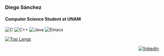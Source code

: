 ### Diego Sánchez
#### Computer Science Student at UNAM

![C](https://img.shields.io/badge/-%20C?style=flat&logo=C&label=C&labelColor=%232D2D2D&color=%232D2D2D)
![C++](https://img.shields.io/badge/-%20C%2B%2B?style=flat&logo=C%2B%2B&label=C++&labelColor=%232D2D2D&color=%232D2D2D)
![Java](https://img.shields.io/badge/-%20C%2B%2B?style=flat&logo=openjdk&logoColor=white&label=Java&labelColor=%232d2d2d&color=%232D2D2D)
![Emacs](https://img.shields.io/badge/-%20emacs?style=flat&logo=gnuemacs&logoColor=white&label=Emacs&labelColor=%232d2d2d&color=%232D2D2D)

[![Top Langs](https://github-readme-stats.vercel.app/api/top-langs/?username=diego-ssc&hide=html&show_icons=true&theme=radical)](https://github.com/anuraghazra/github-readme-stats)


<p align="right">
  <a href="https://www.linkedin.com/in/diego-ssc/" target="blank"><img src="https://img.shields.io/badge/LinkedIn-0077B5?style=for-the-badge&logo=linkedin&logoColor=white" alt="linkedin"/></a> 
</p>  



<!--
**diego-ssc/diego-ssc** is a ✨ _special_ ✨ repository because its `README.md` (this file) appears on your GitHub profile.

Here are some ideas to get you started:

- 🔭 I’m currently working on ...
- 🌱 I’m currently learning ...
- 👯 I’m looking to collaborate on ...
- 🤔 I’m looking for help with ...
- 💬 Ask me about ...
- 📫 How to reach me: ...
- 😄 Pronouns: ...
- ⚡ Fun fact: ...
-->
